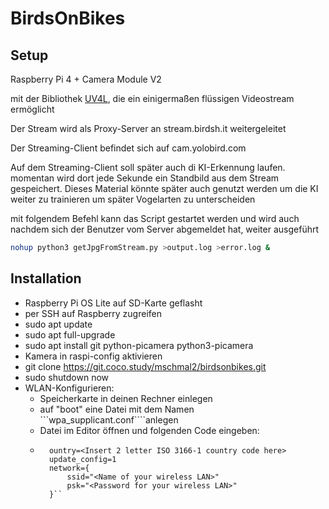 # BirdsOnBikes
## Setup
Raspberry Pi 4 + Camera Module V2

mit der Bibliothek [UV4L](https://raspberry-valley.azurewebsites.net/UV4L/), die ein einigermaßen flüssigen Videostream ermöglicht

Der Stream wird als Proxy-Server an stream.birdsh.it weitergeleitet

Der Streaming-Client befindet sich auf cam.yolobird.com

Auf dem Streaming-Client soll später auch di KI-Erkennung laufen. momentan wird dort jede Sekunde ein Standbild aus dem Stream gespeichert. Dieses Material könnte später auch genutzt werden um die KI weiter zu trainieren um später Vogelarten zu unterscheiden

mit folgendem Befehl kann das Script gestartet werden und wird auch nachdem sich der Benutzer vom Server abgemeldet hat, weiter ausgeführt

``` bash
nohup python3 getJpgFromStream.py >output.log >error.log &
```

## Installation

* Raspberry Pi OS Lite auf SD-Karte geflasht
* per SSH auf Raspberry zugreifen
* sudo apt update 
* sudo apt full-upgrade
* sudo apt install git python-picamera python3-picamera
* Kamera in raspi-config aktivieren
* git clone https://git.coco.study/mschmal2/birdsonbikes.git
* sudo shutdown now
* WLAN-Konfigurieren:
    * Speicherkarte in deinen Rechner einlegen
    * auf "boot" eine Datei mit dem Namen ```wpa_supplicant.conf````anlegen
    * Datei im Editor öffnen und folgenden Code eingeben:
    * ```ctrl_interface=DIR=/var/run/wpa_supplicant GROUP=netdev
        ountry=<Insert 2 letter ISO 3166-1 country code here>
        update_config=1
        network={
            ssid="<Name of your wireless LAN>"
            psk="<Password for your wireless LAN>"
        }``


